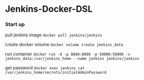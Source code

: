 # Jenkins-Docker-DSL

### Start up

pull jenkins image
`docker pull jenkins/jenkins`

create docker volume
`docker volume create jenkins_data`

run container
`docker run -d -p 8080:8080 -p 50000:50000 -v jenkins_data:/var/jenkins_home --name jenkins jenkins/jenkins`

get password
`docker exec jenkins cat /var/jenkins_home/secrets/initialAdminPassword`